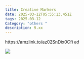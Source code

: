 ```yaml
---
title: Creative Markers
date: 2025-03-12T05:55:13.451Z
tags: 2025-03-12
Category: "others "
description: 9.xx
---
```

https://amzlink.to/az02SnDix0Cfi  ad <!--StartFragment-->

![](https://m.media-amazon.com/images/I/81dtCOtTGjL._AC_SL1500_.jpg)

<!--EndFragment-->